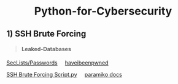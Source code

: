 <h1 align="center">Python-for-Cybersecurity</h1>

## 1) SSH Brute Forcing
> #### Leaked-Databases
[SecLists/Passwords](https://github.com/danielmiessler/SecLists/tree/master/Passwords/Leaked-Databases)  &nbsp; &nbsp;
[haveibeenpwned](https://haveibeenpwned.com/)

[SSH Brute Forcing Script.py](https://github.com/arharif/Python-for-cybersecurity/blob/main/Python-for-Pentesters%20All%20scripts/SSH%20Brute%20Forcing%20Script.py) &nbsp;  &nbsp; [paramiko docs](https://docs.paramiko.org/en/stable/)
